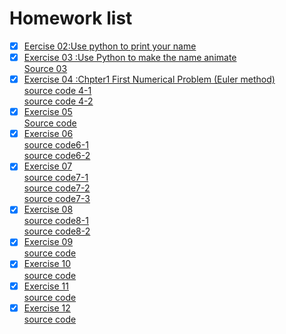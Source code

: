 # Homework list
- [x] [Eercise 02:Use python to print your name](https://github.com/yyx1996/computational_physics_N2015301020105/blob/master/exercise%201.md)
- [x] [Exercise 03 :Use Python to make the name animate](https://github.com/yyx1996/computational_physics_N2015301020105/blob/master/exercise%202.md)        
[Source 03](https://github.com/yyx1996/computational_physics_N2015301020105/blob/master/lily.py)
- [x] [Exercise 04 :Chpter1 First Numerical Problem (Euler method)](https://github.com/yyx1996/computational_physics_N2015301020105/blob/master/exerise%204.md)        
[source code 4-1](https://github.com/yyx1996/computational_physics_N2015301020105/blob/master/code4-1.py)        
[source code 4-2](https://github.com/yyx1996/computational_physics_N2015301020105/blob/master/code4-2.py)
- [x] [Exercise 05](https://github.com/yyx1996/computational_physics_N2015301020105/blob/master/Exercise%2005.md)        
[Source code](https://github.com/yyx1996/computational_physics_N2015301020105/blob/master/code%205.py)
- [x] [Exercise 06](https://github.com/yyx1996/computational_physics_N2015301020105/blob/master/Exercise06.md)        
[source code6-1](https://github.com/yyx1996/computational_physics_N2015301020105/blob/master/code%206-1.py)        
[source code6-2](https://github.com/yyx1996/computational_physics_N2015301020105/blob/master/code%206-2.py)
- [x] [Exercise 07](https://github.com/yyx1996/computational_physics_N2015301020105/blob/master/Exercise%2007.md)   
[source code7-1](https://github.com/yyx1996/computational_physics_N2015301020105/blob/master/code7-1.py)    
[source code7-2](https://github.com/yyx1996/computational_physics_N2015301020105/blob/master/code7-2.py)    
[source code7-3](https://github.com/yyx1996/computational_physics_N2015301020105/blob/master/code7-3.py)   
- [x] [Exercise 08](https://github.com/yyx1996/computational_physics_N2015301020105/blob/master/Exercise%2008.md)   
[source code8-1](https://github.com/yyx1996/computational_physics_N2015301020105/blob/master/code%208-1.py)   
[source code8-2](https://github.com/yyx1996/computational_physics_N2015301020105/blob/master/code%208-2.py)   
- [x] [Exercise 09](https://github.com/yyx1996/computational_physics_N2015301020105/blob/master/Exercise%2009.md)   
[source code](https://github.com/yyx1996/computational_physics_N2015301020105/blob/master/code9-1.py)   
- [x] [Exercise 10](https://github.com/yyx1996/computational_physics_N2015301020105/blob/master/Exercise%2010.md)   
[source code](https://github.com/yyx1996/computational_physics_N2015301020105/blob/master/code10.py)    
- [x] [Exercise 11](https://github.com/yyx1996/computational_physics_N2015301020105/blob/master/Exercise%2011.md)   
[source code](https://github.com/yyx1996/computational_physics_N2015301020105/blob/master/code%2011.py)   
- [x] [Exercise 12](https://github.com/yyx1996/computational_physics_N2015301020105/blob/master/Exercise%2012.md)   
[source code](https://github.com/yyx1996/computational_physics_N2015301020105/blob/master/code%2012.py)
